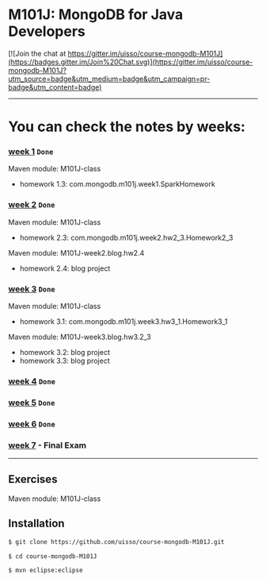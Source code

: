 M101J: MongoDB for Java Developers
===============================

[![Join the chat at https://gitter.im/uisso/course-mongodb-M101J](https://badges.gitter.im/Join%20Chat.svg)](https://gitter.im/uisso/course-mongodb-M101J?utm_source=badge&utm_medium=badge&utm_campaign=pr-badge&utm_content=badge)

---

# You can check the notes by weeks:
### [week 1](https://github.com/uisso/course-mongodb-M101J/blob/master/notes/week1.md) `Done`
Maven module: M101J-class
 * homework 1.3: com.mongodb.m101j.week1.SparkHomework

### [week 2](https://github.com/uisso/course-mongodb-M101J/blob/master/notes/week2.md) `Done`
Maven module: M101J-class
 * homework 2.3: com.mongodb.m101j.week2.hw2_3.Homework2_3

Maven module: M101J-week2.blog.hw2.4
 * homework 2.4: blog project

### [week 3](https://github.com/uisso/course-mongodb-M101J/blob/master/notes/week3.md) `Done`
Maven module: M101J-class
 * homework 3.1: com.mongodb.m101j.week3.hw3_1.Homework3_1

Maven module: M101J-week3.blog.hw3.2_3
 * homework 3.2: blog project
 * homework 3.3: blog project

### [week 4](https://github.com/uisso/course-mongodb-M101J/blob/master/notes/week4.md) `Done`

### [week 5](https://github.com/uisso/course-mongodb-M101J/blob/master/notes/week5.md) `Done`

### [week 6](https://github.com/uisso/course-mongodb-M101J/blob/master/notes/week6.md) `Done`

### [week 7](https://github.com/uisso/course-mongodb-M101J/blob/master/notes/week7.md) - Final Exam ` `

---

Exercises
------------
Maven module:  M101J-class 


Installation
---------------
```sh
$ git clone https://github.com/uisso/course-mongodb-M101J.git
```

```sh
$ cd course-mongodb-M101J
```

```sh
$ mvn eclipse:eclipse
```